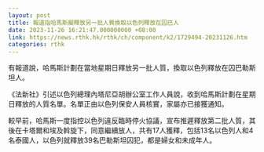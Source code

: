 ```yaml
---
layout: post
title: 報道指哈馬斯擬釋放另一批人質換取以色列釋放在囚巴人
date: 2023-11-26 16:21:47.000000000 +08:00
link: https://news.rthk.hk/rthk/ch/component/k2/1729494-20231126.htm
categories: rthk
---
```


有報道說，哈馬斯計劃在當地星期日釋放另一批人質，換取以色列釋放在囚巴勒斯坦人。

《法新社》引述以色列總理內塔尼亞胡辦公室工作人員說，收到哈馬斯計劃在星期日釋放的人質名單。名單正由以色列保安人員核實，家屬亦已接獲通知。

較早前，哈馬斯一度指控以色列違反臨時停火協議，宣布推遲釋放第二批人質，其後在卡塔爾和埃及斡旋下，同意繼續放人，共有17人獲釋，包括13名以色列人和4名泰國人，以色列就釋放39名巴勒斯坦囚犯，都是婦女和未成年人。
